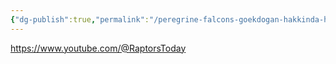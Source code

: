```yaml
---
{"dg-publish":true,"permalink":"/peregrine-falcons-goekdogan-hakkinda-hersey/peregrine-falcons-tuzaklar-youtube-arsivi/1-bu-kanalda-avlama-videolari-var/"}
---
```


https://www.youtube.com/@RaptorsToday